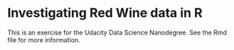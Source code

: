 # Investigating Red Wine data in R

This is an exercise for the Udacity Data Science Nanodegree.  See the Rmd file for more information.
